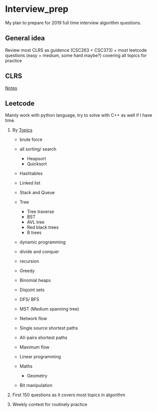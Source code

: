 # Interview_prep
My plan to prepare for 2019 full time interview algorithm questions.

## General idea
Review most CLRS as guidence (CSC263 + CSC373) + most leetcode questions (easy + medium, some hard maybe?) covering all topics for practice 

## CLRS
[Notes](https://github.com/RioAraki/Interview_prep/blob/master/CLRS/clrs.md)


## Leetcode 
Mainly work with python language, try to solve with C++ as well if I have time.

1. By [Topics](https://github.com/RioAraki/Interview_prep/blob/master/topic/topics.md)
    - brute force 

    - all sorting/ search
      - Heapsort
      - Quicksort

    - Hashtables
    - Linked list
    - Stack and Queue

    - Tree
      - Tree traverse
      - BST
      - AVL tree
      - Red black trees
      - B trees

    - dynamic programming 
     - divide and conquer 
     - recursion
    - Greedy

    - Binomial heaps
    - Disjoint sets

    - DFS/ BFS
    - MST (Medium spanning tree)
    - Network flow
     - Single source shortest paths
     - All-pairs shortest paths
     - Maximum flow

    - Linear programming

    - Maths
      - Geometry
    - Bit manipulation

2. First 150 questions as it covers most topics in algorithm

3. Weekly contest for routinely practice


